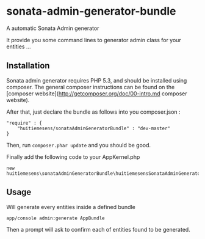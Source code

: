 sonata-admin-generator-bundle
=============================

A automatic Sonata Admin generator

It provide you some command lines to generator admin class for your entities ...

Installation
------------

Sonata admin generator requires PHP 5.3, and should be installed using composer.
The general composer instructions can be found on the [composer website](http://getcomposer.org/doc/00-intro.md composer website).

After that, just declare the bundle as follows into you composer.json :

```
"require" : {
    "huitiemesens/sonataAdminGeneratorBundle" : "dev-master"
}
```

Then, run `composer.phar update` and you should be good.


Finally add the following code to your AppKernel.php

```
new huitiemesens\sonataAdminGeneratorBundle\huitiemesensSonataAdminGeneratorBundle(),
```


Usage
-----

Will generate every entities inside a defined bundle

```
app/console admin:generate AppBundle
```

Then a prompt will ask to confirm each of entities found to be generated.